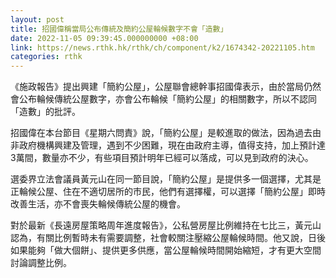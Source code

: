 ```yaml
---
layout: post
title: 招國偉稱當局公布傳統及簡約公屋輪候數字不會「造數」
date: 2022-11-05 09:39:45.000000000 +08:00
link: https://news.rthk.hk/rthk/ch/component/k2/1674342-20221105.htm
categories: rthk
---
```


《施政報告》提出興建「簡約公屋」，公屋聯會總幹事招國偉表示，由於當局仍然會公布輪候傳統公屋數字，亦會公布輪候「簡約公屋」的相關數字，所以不認同「造數」的批評。

招國偉在本台節目《星期六問責》說，「簡約公屋」是較進取的做法，因為過去由非政府機構興建及管理，遇到不少困難，現在由政府主導，值得支持，加上預計達3萬間，數量亦不少，有些項目預計明年已經可以落成，可以見到政府的決心。

選委界立法會議員黃元山在同一節目說，「簡約公屋」是提供多一個選擇，尤其是正輪候公屋、住在不適切居所的市民，他們有選擇權，可以選擇「簡約公屋」即時改善生活，亦不會喪失輪候傳統公屋的機會。

對於最新《長遠房屋策略周年進度報告》，公私營房屋比例維持在七比三，黃元山認為，有關比例暫時未有需要調整，社會較關注壓縮公屋輪候時間。他又說，日後如果能夠「做大個餅」、提供更多供應，當公屋輪候時間開始縮短，才有更大空間討論調整比例。
